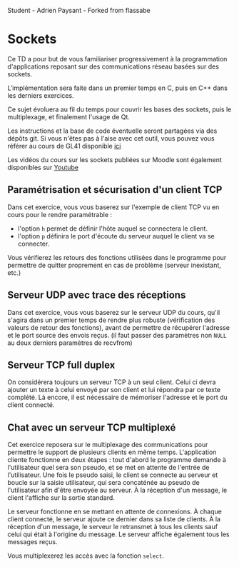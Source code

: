 Student - Adrien Paysant - Forked from flassabe

# Sockets

Ce TD a pour but de vous familiariser progressivement à la programmation d'applications reposant sur des communications réseau basées sur des sockets.

L'implémentation sera faite dans un premier temps en C, puis en C++ dans les derniers exercices.

Ce sujet évoluera au fil du temps pour couvrir les bases des sockets, puis le multiplexage, et finalement l'usage de Qt.

Les instructions et la base de code éventuelle seront partagées via des dépôts git. Si vous n'êtes pas à l'aise avec cet outil, vous pouvez vous référer au cours de GL41 disponible [ici](https://www.youtube.com/watch?v=jJBODtE_Rts&list=PLNgzB9uJ0Ss58ZdoPk1vueOMYYdfBkKoS)

Les vidéos du cours sur les sockets publiées sur Moodle sont également disponibles sur [Youtube](https://www.youtube.com/watch?v=4goPrs4NtOk&list=PLNgzB9uJ0Ss4nsIBJV8j8XJwYzwV43nk2)

## Paramétrisation et sécurisation d'un client TCP

Dans cet exercice, vous vous baserez sur l'exemple de client TCP vu en cours pour le rendre paramétrable :

- l'option `h` permet de définir l'hôte auquel se connectera le client.
- l'option `p` définira le port d'écoute du serveur auquel le client va se connecter.

Vous vérifierez les retours des fonctions utilisées dans le programme pour permettre de quitter proprement en cas de problème (serveur inexistant, etc.)

## Serveur UDP avec trace des réceptions

Dans cet exercice, vous vous baserez sur le serveur UDP du cours, qu'il s'agira dans un premier temps de rendre plus robuste (vérification des valeurs de retour des fonctions), avant de permettre de récupérer l'adresse et le port source des envois reçus. (il faut passer des paramètres non `NULL` au deux derniers paramètres de recvfrom)

## Serveur TCP full duplex

On considérera toujours un serveur TCP à un seul client. Celui ci devra ajouter un texte à celui envoyé par son client et lui répondra par ce texte complété. Là encore, il est nécessaire de mémoriser l'adresse et le port du client connecté.

## Chat avec un serveur TCP multiplexé

Cet exercice reposera sur le multiplexage des communications pour permettre le support de plusieurs clients en même temps. L'application cliente fonctionne en deux étapes : tout d'abord le programme demande à l'utilisateur quel sera son pseudo, et se met en attente de l'entrée de l'utilisateur. Une fois le pseudo saisi, le client se connecte au serveur et boucle sur la saisie utilisateur, qui sera concaténée au pseudo de l'utilisateur afin d'être envoyée au serveur. À la réception d'un message, le client l'affiche sur la sortie standard.

Le serveur fonctionne en se mettant en attente de connexions. À chaque client connecté, le serveur ajoute ce dernier dans sa liste de clients. À la réception d'un message, le serveur le retransmet à tous les clients sauf celui qui était à l'origine du message. Le serveur affiche également tous les messages reçus.

Vous multiplexerez les accès avec la fonction `select`.
